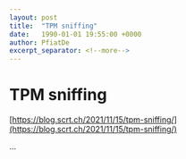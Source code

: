 ```yaml
---
layout: post
title:  "TPM sniffing"
date:   1990-01-01 19:55:00 +0000
author: PfiatDe
excerpt_separator: <!--more-->
---
```


# TPM sniffing

[https://blog.scrt.ch/2021/11/15/tpm-sniffing/](https://blog.scrt.ch/2021/11/15/tpm-sniffing/)

...
<!--more-->
